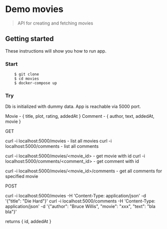 # Demo movies

> API for creating and fetching movies

## Getting started

These instructions will show you how to run app.

### Start

```shell
    $ git clone 
    $ cd movies
    $ docker-compose up
```

### Try

Db is initialized with dummy data. App is reachable via 5000 port.

Movie - { title, plot, rating, addedAt }
Comment - { author, text, addedAt, movie }

GET

curl -i localhost:5000/movies   - list all movies
curl -i localhost:5000/comments - list all comments

curl -i localhost:5000/movies/<movie_id>        - get movie with id
curl -i localhost:5000/comments/<comment_id>    - get comment with id

curl -i localhost:5000/movies/<movie_id>/comments   - get all comments for specified movie

POST

curl -i localhost:5000/movies -H 'Content-Type: application/json' -d '{"title": "Die Hard"}' 
curl -i localhost:5000/comments -H 'Content-Type: application/json' -d '{"author": "Bruce Willis", "movie": "xxx", "text": "bla bla"}' 

returns { id, addedAt }
